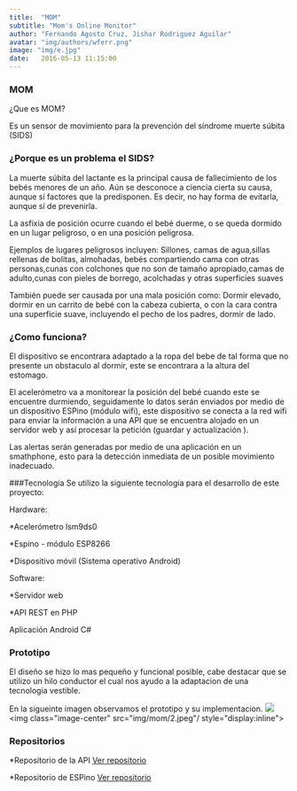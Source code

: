 ```yaml
---
title:  "MOM"
subtitle: "Mom's Online Monitor"
author: "Fernando Agosto Cruz, Jishar Rodriguez Aguilar"
avatar: "img/authors/wferr.png"
image: "img/e.jpg"
date:   2016-05-13 11:15:00
---
```


### MOM
¿Que es MOM?


Es un sensor de movimiento para la prevención del síndrome muerte súbita (SIDS) 

### ¿Porque es un problema el SIDS?
La muerte súbita del lactante es la principal causa de fallecimiento de los bebés menores de un año. Aún se desconoce a ciencia cierta su causa, aunque sí factores que la predisponen. Es decir, no hay forma de evitarla, aunque sí de prevenirla.

La asfixia de posición ocurre cuando el bebé duerme, o se queda dormido en un lugar peligroso, o en una posición peligrosa. 


Ejemplos de lugares peligrosos incluyen: Sillones, camas de agua,sillas rellenas de bolitas, almohadas, bebés compartiendo cama con otras personas,cunas con colchones que no son de tamaño apropiado,camas de adulto,cunas con pieles de borrego, acolchadas y otras superficies suaves


También puede ser causada por una mala posición como: Dormir elevado, dormir en un carrito de bebé con la cabeza cubierta, o con la cara contra una superficie suave, incluyendo el pecho de los padres, dormir de lado.


### ¿Como funciona?

El dispositivo se encontrara adaptado a la ropa del bebe de tal forma que no presente un obstaculo al dormir, este se encontrara a la altura del estomago.


El acelerómetro va a monitorear la posición del bebé cuando este se encuentre durmiendo, seguidamente lo datos serán enviados por medio de un dispositivo ESPino (módulo wifi), este dispositivo se conecta a la red wifi para enviar la información a una  API que se encuentra alojado en un servidor web  y así procesar la petición (guardar y actualización ).


Las alertas serán generadas por medio de una aplicación en un smathphone, esto para la detección inmediata de un posible movimiento inadecuado.


###Tecnologia 
Se utilizo la siguiente tecnologia para el desarrollo de este proyecto:


Hardware:


*Acelerómetro lsm9ds0


*Espino - módulo ESP8266 


*Dispositivo móvil (Sistema operativo Android)


Software:


*Servidor web


*API REST en PHP


Aplicación Android C#

### Prototipo
El diseño se hizo lo mas pequeño y funcional posible, cabe destacar que se utilizo un hilo conductor el cual nos ayudo a la adaptacion de una tecnologia vestible.


En la sigueinte imagen observamos el prototipo y su implementacion.
<img class="image-center" src="img/mom/1.JPG"  style="display:inline"/>
<img class="image-center" src="img/mom/2.jpeg"/ style="display:inline">





### Repositorios

*Repositorio de la API [Ver repositorio](https://github.com/fdoago/MomDevices)


*Repositorio de ESPino [Ver repositorio](https://github.com/fdoago/MomDevicesEspinoLuaSender)

